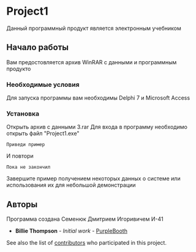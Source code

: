 ﻿# Project1



Данный программный продукт является электронным учебником



## Начало работы



Вам предостовляется архив WinRAR с данными и программным продукто

### Необходимые условия

Для запуска программы вам необходимы Delphi 7 и Microsoft Access

### Установка


Открыть архив с данными 3.rar
Для входа в программу необходимо открыть файл "Project1.exe"



```
Приведи пример
```

И повтори

```
Пока не закончил
```

Завершите пример получением некоторых данных о системе или использования их для небольшой демонстрации




## Авторы
Программа создана Семенюк Дмитрием Игоривичем И-41
* **Billie Thompson** - *Initial work* - [PurpleBooth](https://github.com/PurpleBooth)

See also the list of [contributors](https://github.com/your/project/contributors) who participated in this project.
